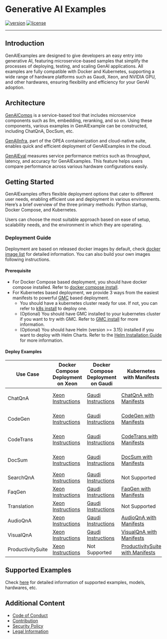 # Generative AI Examples

[![version](https://img.shields.io/badge/release-0.9-green)](https://github.com/opea-project/GenAIExamples/releases)
[![license](https://img.shields.io/badge/license-Apache%202-blue)](https://github.com/intel/neural-compressor/blob/master/LICENSE)

---

## Introduction

GenAIExamples are designed to give developers an easy entry into generative AI, featuring microservice-based samples that simplify the processes of deploying, testing, and scaling GenAI applications. All examples are fully compatible with Docker and Kubernetes, supporting a wide range of hardware platforms such as Gaudi, Xeon, and NVIDIA GPU, and other hardwares, ensuring flexibility and efficiency for your GenAI adoption.

## Architecture

[GenAIComps](https://github.com/opea-project/GenAIComps) is a service-based tool that includes microservice components such as llm, embedding, reranking, and so on. Using these components, various examples in GenAIExample can be constructed, including ChatQnA, DocSum, etc.

[GenAIInfra](https://github.com/opea-project/GenAIInfra), part of the OPEA containerization and cloud-native suite, enables quick and efficient deployment of GenAIExamples in the cloud.

[GenAIEval](https://github.com/opea-project/GenAIEval) measures service performance metrics such as throughput, latency, and accuracy for GenAIExamples. This feature helps users compare performance across various hardware configurations easily.

## Getting Started

GenAIExamples offers flexible deployment options that cater to different user needs, enabling efficient use and deployment in various environments. Here’s a brief overview of the three primary methods: Python startup, Docker Compose, and Kubernetes.

Users can choose the most suitable approach based on ease of setup, scalability needs, and the environment in which they are operating.

### Deployment Guide

Deployment are based on released docker images by default, check [docker image list](./docker_images_list.md) for detailed information. You can also build your own images following instructions.

#### Prerequisite

- For Docker Compose based deployment, you should have docker compose installed. Refer to [docker compose install](https://docs.docker.com/compose/install/).
- For Kubernetes based deployment, we provide 3 ways from the easiest manifests to powerful [GMC](https://github.com/opea-project/GenAIInfra/tree/main/microservices-connector) based deployment.
  - You should have a kubernetes cluster ready for use. If not, you can refer to [k8s install](https://github.com/opea-project/docs/tree/main/guide/installation/k8s_install) to deploy one.
  - (Optional) You should have GMC installed to your kubernetes cluster if you want to try with GMC. Refer to [GMC install](https://github.com/opea-project/docs/blob/main/guide/installation/gmc_install/gmc_install.md) for more information.
  - (Optional) You should have Helm (version >= 3.15) installed if you want to deploy with Helm Charts. Refer to the [Helm Installation Guide](https://helm.sh/docs/intro/install/) for more information.

#### Deploy Examples

| Use Case          | Docker Compose<br/>Deployment on Xeon                                          | Docker Compose<br/>Deployment on Gaudi                                     | Kubernetes with Manifests                                                        | Kubernetes with Helm Charts                                                                                        | Kubernetes with GMC                                                |
| ----------------- | ------------------------------------------------------------------------------ | -------------------------------------------------------------------------- | -------------------------------------------------------------------------------- | ------------------------------------------------------------------------------------------------------------------ | ------------------------------------------------------------------ |
| ChatQnA           | [Xeon Instructions](ChatQnA/docker_compose/intel/cpu/xeon/README.md)           | [Gaudi Instructions](ChatQnA/docker_compose/intel/hpu/gaudi/README.md)     | [ChatQnA with Manifests](ChatQnA/kubernetes/intel/README.md)                     | [ChatQnA with Helm Charts](https://github.com/opea-project/GenAIInfra/tree/main/helm-charts/chatqna/README.md)     | [ChatQnA with GMC](ChatQnA/kubernetes/intel/README_gmc.md)         |
| CodeGen           | [Xeon Instructions](CodeGen/docker_compose/intel/cpu/xeon/README.md)           | [Gaudi Instructions](CodeGen/docker_compose/intel/hpu/gaudi/README.md)     | [CodeGen with Manifests](CodeGen/kubernetes/intel/README.md)                     | [CodeGen with Helm Charts](https://github.com/opea-project/GenAIInfra/tree/main/helm-charts/codegen/README.md)     | [CodeGen with GMC](CodeGen/kubernetes/intel/README_gmc.md)         |
| CodeTrans         | [Xeon Instructions](CodeTrans/docker_compose/intel/cpu/xeon/README.md)         | [Gaudi Instructions](CodeTrans/docker_compose/intel/hpu/gaudi/README.md)   | [CodeTrans with Manifests](CodeTrans/kubernetes/intel/README.md)                 | [CodeTrans with Helm Charts](https://github.com/opea-project/GenAIInfra/tree/main/helm-charts/codetrans/README.md) | [CodeTrans with GMC](CodeTrans/kubernetes/intel/README_gmc.md)     |
| DocSum            | [Xeon Instructions](DocSum/docker_compose/intel/cpu/xeon/README.md)            | [Gaudi Instructions](DocSum/docker_compose/intel/hpu/gaudi/README.md)      | [DocSum with Manifests](DocSum/kubernetes/intel/README.md)                       | [DocSum with Helm Charts](https://github.com/opea-project/GenAIInfra/tree/main/helm-charts/docsum/README.md)       | [DocSum with GMC](DocSum/kubernetes/intel/README_gmc.md)           |
| SearchQnA         | [Xeon Instructions](SearchQnA/docker_compose/intel/cpu/xeon/README.md)         | [Gaudi Instructions](SearchQnA/docker_compose/intel/hpu/gaudi/README.md)   | Not Supported                                                                    | Not Supported                                                                                                      | [SearchQnA with GMC](SearchQnA/kubernetes/intel/README_gmc.md)     |
| FaqGen            | [Xeon Instructions](FaqGen/docker_compose/intel/cpu/xeon/README.md)            | [Gaudi Instructions](FaqGen/docker_compose/intel/hpu/gaudi/README.md)      | [FaqGen with Manifests](FaqGen/kubernetes/intel/README.md)                       | Not Supported                                                                                                      | [FaqGen with GMC](FaqGen/kubernetes/intel/README_gmc.md)           |
| Translation       | [Xeon Instructions](Translation/docker_compose/intel/cpu/xeon/README.md)       | [Gaudi Instructions](Translation/docker_compose/intel/hpu/gaudi/README.md) | Not Supported                                                                    | Not Supported                                                                                                      | [Translation with GMC](Translation/kubernetes/intel/README_gmc.md) |
| AudioQnA          | [Xeon Instructions](AudioQnA/docker_compose/intel/cpu/xeon/README.md)          | [Gaudi Instructions](AudioQnA/docker_compose/intel/hpu/gaudi/README.md)    | [AudioQnA with Manifests](AudioQnA/kubernetes/intel/README.md)                   | Not Supported                                                                                                      | [AudioQnA with GMC](AudioQnA/kubernetes/intel/README_gmc.md)       |
| VisualQnA         | [Xeon Instructions](VisualQnA/docker_compose/intel/cpu/xeon/README.md)         | [Gaudi Instructions](VisualQnA/docker_compose/intel/hpu/gaudi/README.md)   | [VisualQnA with Manifests](VisualQnA/kubernetes/intel/README.md)                 | Not Supported                                                                                                      | [VisualQnA with GMC](VisualQnA/kubernetes/intel/README_gmc.md)     |
| ProductivitySuite | [Xeon Instructions](ProductivitySuite/docker_compose/intel/cpu/xeon/README.md) | Not Supported                                                              | [ProductivitySuite with Manifests](ProductivitySuite/kubernetes/intel/README.md) | Not Supported                                                                                                      | Not Supported                                                      |

## Supported Examples

Check [here](./supported_examples.md) for detailed information of supported examples, models, hardwares, etc.

## Additional Content

- [Code of Conduct](https://github.com/opea-project/docs/tree/main/community/CODE_OF_CONDUCT.md)
- [Contribution](https://github.com/opea-project/docs/tree/main/community/CONTRIBUTING.md)
- [Security Policy](https://github.com/opea-project/docs/tree/main/community/SECURITY.md)
- [Legal Information](/LEGAL_INFORMATION.md)
